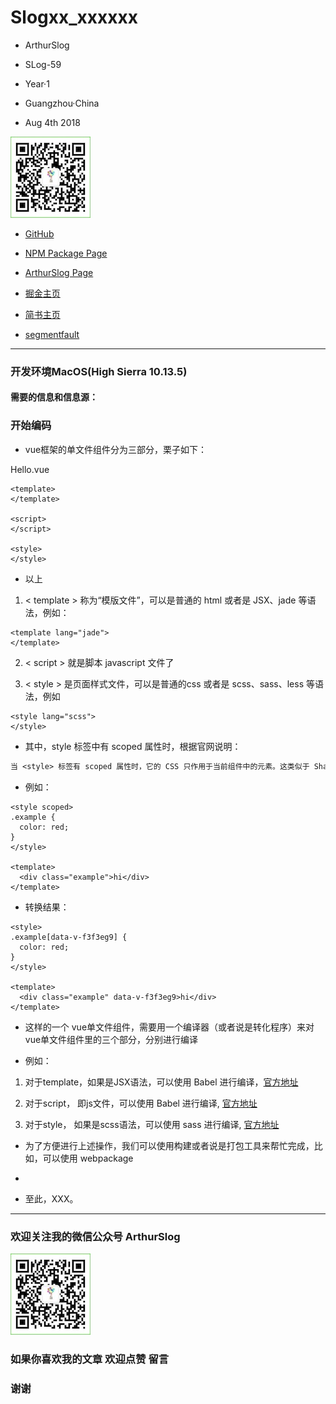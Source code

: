 # Slogxx_xxxxxx

* ArthurSlog
* SLog-59
* Year·1

* Guangzhou·China
* Aug 4th 2018

![关注微信公众号“ArthurSlog”](https://github.com/BlessedChild/LogofAxu/blob/master/images/icon_128.jpg?raw=true "微信扫描二维码，关注我的公众号")

* [GitHub](https://github.com/BlessedChild/ArthurSlog)

* [NPM Package Page](https://www.npmjs.com/~arthurslog)

* [ArthurSlog Page](http://www.arthurslog.com)

* [掘金主页](https://juejin.im/user/59f2a424f265da432f305c66/posts)

* [简书主页](https://www.jianshu.com/u/b9ebe10f0534)

* [segmentfault](https://segmentfault.com/u/arthurslog/articles)


---

### 开发环境MacOS(High Sierra 10.13.5)

#### 需要的信息和信息源：

### 开始编码

* vue框架的单文件组件分为三部分，栗子如下：

Hello.vue
``` vue
<template>
</template>

<script>
</script>

<style>
</style>
```

* 以上

1. < template > 称为“模版文件”，可以是普通的 html 或者是 JSX、jade 等语法，例如：

``` 
<template lang="jade">
</template>
```

2. < script > 就是脚本 javascript 文件了

3. < style > 是页面样式文件，可以是普通的css 或者是 scss、sass、less 等语法，例如

``` 
<style lang="scss">
</style>
```

* 其中，style 标签中有 scoped 属性时，根据官网说明：

``` txt
当 <style> 标签有 scoped 属性时，它的 CSS 只作用于当前组件中的元素。这类似于 Shadow DOM 中的样式封装。它有一些注意事项，但不需要任何 polyfill。它通过使用 PostCSS 来实现以下转换：
```

* 例如：

``` vue
<style scoped>
.example {
  color: red;
}
</style>

<template>
  <div class="example">hi</div>
</template>
```

* 转换结果：

``` vue
<style>
.example[data-v-f3f3eg9] {
  color: red;
}
</style>

<template>
  <div class="example" data-v-f3f3eg9>hi</div>
</template>
```

* 这样的一个 vue单文件组件，需要用一个编译器（或者说是转化程序）来对vue单文件组件里的三个部分，分别进行编译

* 例如：

1. 对于template，如果是JSX语法，可以使用 Babel 进行编译，[官方地址](https://babeljs.io/docs/en/babel-plugin-syntax-jsx)

2. 对于script， 即js文件，可以使用 Babel 进行编译, [官方地址](https://babeljs.io/docs/en/babel-cli)

3. 对于style， 如果是scss语法，可以使用 sass 进行编译, [官方地址](https://sass-lang.com/install)

* 为了方便进行上述操作，我们可以使用构建或者说是打包工具来帮忙完成，比如，可以使用 webpackage 

* 

* 至此，XXX。

---

### 欢迎关注我的微信公众号 ArthurSlog

![关注微信公众号“ArthurSlog”](https://github.com/BlessedChild/LogofAxu/blob/master/images/icon_128.jpg?raw=true "微信扫描二维码，关注我的公众号")

### 如果你喜欢我的文章 欢迎点赞 留言
### 谢谢
